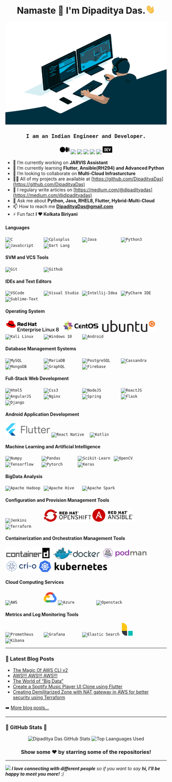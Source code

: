<h1 align="center">Namaste 🙏 I'm Dipaditya Das.<img src="https://github.com/DipadityaDas/DipadityaDas/raw/master/img/wave.gif" width="6%"></h1>
<p align="center"><img alt="GIF" src="https://github.com/DipadityaDas/DipadityaDas/raw/master/img/code.gif" width="600" height="320"/></p>
<h3 align="center"><samp>I am an Indian Engineer and Developer.</samp></h3>

<div align="center">

[<img src="https://github.com/DipadityaDas/DipadityaDas/raw/master/img/medium.svg" width="30">](https://dipadityadas.medium.com/)
[<img src="https://img.icons8.com/fluent/100/000000/twitter.svg"                   width="30">](https://twitter.com/dipadityadas)
[<img src="https://img.icons8.com/fluent/100/000000/linkedin.svg"                  width="30">](https://linkedin.com/in/DipadityaDas)
[<img src="https://img.icons8.com/fluent/100/000000/facebook-new.svg"              width="30">](https://www.facebook.com/dipaditya.das)
[<img src="https://img.icons8.com/fluent/100/000000/instagram-new.svg"             width="30">](https://instagram.com/dipaditya_das/)
[<img src="https://img.icons8.com/fluent/100/000000/gmail--v2.svg"                 width="30">](mailto:DipadityaDas@gmail.com)
[<img src="https://github.com/DipadityaDas/DipadityaDas/raw/master/img/devto.svg"  width="30">](https://dev.to/dipadityadas)

</div>

- 🔭 I’m currently working on **JARVIS Assistant**
- 🌱 I’m currently learning **Flutter, Ansible(RH294) and Advanced Python**
- 👯 I’m looking to collaborate on **Multi-Cloud Infrasturcture**
- 👨‍💻 All of my projects are available at [https://github.com/DipadityaDas](https://github.com/DipadityaDas)
- 📝 I regulary write articles on [https://medium.com/@dipadityadas](https://medium.com/@dipadityadas)
- 💬 Ask me about **Python, Java, RHEL8, Flutter, Hybrid-Multi-Cloud**
- 📫 How to reach me **DipadityaDas@gmail.com**
- ⚡ Fun fact **I ❤ Kolkata Biriyani**

#### Languages

<code><img height="40" alt="C             " src="https://img.icons8.com/color/100/000000/c-programming.svg"                 /></code>
<code><img height="40" alt="Cplusplus     " src="https://img.icons8.com/color/100/000000/c-plus-plus-logo.svg"              /></code>
<code><img height="40" alt="Java          " src="https://img.icons8.com/color/100/000000/java-coffee-cup-logo.svg"          /></code>
<code><img height="40" alt="Python3       " src="https://img.icons8.com/color/100/000000/python.svg"                        /></code>
<code><img height="40" alt="JavaScript    " src="https://img.icons8.com/color/100/000000/javascript.svg"                    /></code>
<code><img height="40" alt="Dart Lang     " src="https://img.icons8.com/color/100/000000/dart.svg"                          /></code>

#### SVM and VCS Tools

<code><img height="40" alt="Git           " src="https://www.vectorlogo.zone/logos/git-scm/git-scm-ar21.svg"                /></code>
<code><img height="40" alt="Github        " src="https://www.vectorlogo.zone/logos/github/github-ar21.svg"                  /></code>

#### IDEs and Text Editors

<code><img height="40" alt="VSCode        " src="https://img.icons8.com/fluent/100/000000/visual-studio-code-2019.svg"      /></code>
<code><img height="40" alt="Visual Studio " src="https://img.icons8.com/fluent/100/000000/visual-studio-2019.svg"           /></code>
<code><img height="40" alt="Intellij-Idea " src="https://img.icons8.com/color/100/000000/intellij-idea.svg"                 /></code>
<code><img height="40" alt="PyCharm IDE   " src="https://img.icons8.com/color/108/000000/pycharm.svg"                       /></code>
<code><img height="40" alt="Sublime-Text  " src="https://img.icons8.com/fluent/100/000000/sublime-text.svg"                 /></code>

#### Operating System

<code><img height="40" alt="Red Hat Linux " src="https://github.com/DipadityaDas/DipadityaDas/raw/master/img/RHEL8.png"     /></code>
<code><img height="40" alt="CentOS 8      " src="https://github.com/DipadityaDas/DipadityaDas/raw/master/img/centos.svg"    /></code>
<code><img height="40" alt="Ubuntu        " src="https://github.com/DipadityaDas/DipadityaDas/raw/master/img/ubuntu.svg"    /></code>
<code><img height="40" alt="Kali Linux    " src="https://img.icons8.com/color/100/000000/kali-linux.svg"                    /></code>
<code><img height="40" alt="Windows 10    " src="https://img.icons8.com/fluent/100/000000/windows-10.svg"                   /></code>
<code><img height="40" alt="Android       " src="https://img.icons8.com/fluent/100/000000/android-os.svg"                   /></code>

#### Database Management Systems

<code><img height="40" alt="MySQL         " src="https://www.vectorlogo.zone/logos/mysql/mysql-official.svg"                  /></code>
<code><img height="40" alt="MariaDB       " src="https://www.vectorlogo.zone/logos/mariadb/mariadb-ar21.svg"                  /></code>
<code><img height="40" alt="PostgreSQL    " src="https://www.vectorlogo.zone/logos/postgresql/postgresql-ar21.svg"            /></code>
<code><img height="40" alt="Cassandra     " src="https://www.vectorlogo.zone/logos/apache_cassandra/apache_cassandra-ar21.svg"/></code>
<code><img height="40" alt="MongoDB       " src="https://www.vectorlogo.zone/logos/mongodb/mongodb-ar21.svg"                  /></code>
<code><img height="40" alt="GraphQL       " src="https://www.vectorlogo.zone/logos/graphql/graphql-ar21.svg"                  /></code>
<code><img height="40" alt="Firebase      " src="https://www.vectorlogo.zone/logos/firebase/firebase-ar21.svg"                /></code>

#### Full-Stack Web Development

<code><img height="40" alt="Html5         " src="https://img.icons8.com/color/100/000000/html-5.svg"                        /></code>
<code><img height="40" alt="Css3          " src="https://img.icons8.com/color/100/000000/css3.svg"                          /></code>
<code><img height="40" alt="NodeJS        " src="https://img.icons8.com/color/100/000000/nodejs.svg"                        /></code>
<code><img height="40" alt="ReactJS       " src="https://www.vectorlogo.zone/logos/reactjs/reactjs-ar21.svg"                /></code>
<code><img height="40" alt="AngularJS     " src="https://www.vectorlogo.zone/logos/angular/angular-ar21.svg"                /></code>
<code><img height="40" alt="Nginx         " src="https://www.vectorlogo.zone/logos/nginx/nginx-ar21.svg"                    /></code>
<code><img height="40" alt="Spring        " src="https://www.vectorlogo.zone/logos/springio/springio-ar21.svg"              /></code>
<code><img height="40" alt="Flask         " src="https://www.vectorlogo.zone/logos/pocoo_flask/pocoo_flask-ar21.svg"        /></code>
<code><img height="40" alt="Django        " src="https://www.vectorlogo.zone/logos/djangoproject/djangoproject-ar21.svg"    /></code>

#### Android Application Development

<code><img height="40" alt="Flutter       " src="https://github.com/DipadityaDas/DipadityaDas/raw/master/img/flutter.png"   /></code>
<code><img height="40" alt="React Native  " src="https://www.vectorlogo.zone/logos/reactjs/reactjs-ar21.svg"                /></code>
<code><img height="40" alt="Kotlin        " src="https://www.vectorlogo.zone/logos/kotlinlang/kotlinlang-ar21.svg"          /></code>

#### Machine Learning and Artificial Intelligence

<code><img height="40" alt="Numpy        " src="https://numpy.org/images/logos/numpy.svg"                                                 /></code>
<code><img height="40" alt="Pandas       " src="https://upload.wikimedia.org/wikipedia/commons/e/ed/Pandas_logo.svg"                      /></code>
<code><img height="36" alt="Scikit-Learn " src="https://upload.wikimedia.org/wikipedia/commons/0/05/Scikit_learn_logo_small.svg"          /></code>
<code><img height="40" alt="OpenCV       " src="https://upload.wikimedia.org/wikipedia/commons/3/32/OpenCV_Logo_with_text_svg_version.svg"/></code>
<code><img height="36" alt="Tensorflow   " src="https://numpy.org/images/content_images/arlib/tensorflow-logo.svg"                        /></code>
<code><img height="30" alt="Pytorch      " src="https://upload.wikimedia.org/wikipedia/commons/c/c6/PyTorch_logo_black.svg"               /></code>
<code><img height="34" alt="Keras        " src="https://github.com/valohai/ml-logos/raw/master/keras-text.svg"                            /></code>

#### BigData Analysis

<code><img height="40" alt="Apache Hadoop " src="https://upload.wikimedia.org/wikipedia/commons/0/0e/Hadoop_logo.svg"       /></code>
<code><img height="40" alt="Apache Hive   " src="https://upload.wikimedia.org/wikipedia/commons/b/bb/Apache_Hive_logo.svg"  /></code>
<code><img height="40" alt="Apache Spark  " src="https://upload.wikimedia.org/wikipedia/commons/f/f3/Apache_Spark_logo.svg" /></code>

#### Configuration and Provision Management Tools

<code><img height="38" alt="Jenkins       " src="https://www.vectorlogo.zone/logos/jenkins/jenkins-official.svg"            /></code>
<code><img height="38" alt="OpenShift     " src="https://github.com/DipadityaDas/DipadityaDas/raw/master/img/Openshift.png" /></code>
<code><img height="40" alt="Ansible       " src="https://github.com/DipadityaDas/DipadityaDas/raw/master/img/Ansible.jpg"   /></code>
<code><img height="38" alt="Terraform     " src="https://upload.wikimedia.org/wikipedia/commons/0/04/Terraform_Logo.svg"    /></code>

#### Containerization and Orchestration Management Tools

<code><img height="38" alt="Containerd    " src="https://github.com/DipadityaDas/DipadityaDas/raw/master/img/containerd.svg"/></code>
<code><img height="38" alt="Docker        " src="https://github.com/DipadityaDas/DipadityaDas/raw/master/img/Docker.png"    /></code>
<code><img height="38" alt="Podman        " src="https://github.com/DipadityaDas/DipadityaDas/raw/master/img/podman.svg"    /></code>
<code><img height="38" alt="Cri-O         " src="https://github.com/DipadityaDas/DipadityaDas/raw/master/img/crio.svg"      /></code>
<code><img height="38" alt="Kubernetes    " src="https://github.com/DipadityaDas/DipadityaDas/raw/master/img/kubernetes.svg"/></code>

#### Cloud Computing Services

<code><img height="40" alt="AWS           " src="https://img.icons8.com/color/100/000000/amazon-web-services.svg"           /></code>
<code><img height="40" alt="Google Cloud  " src="https://github.com/DipadityaDas/DipadityaDas/raw/master/img/gcp.svg"       /></code>
<code><img height="40" alt="Azure         " src="https://img.icons8.com/color/100/000000/azure-1.svg"                       /></code>
<code><img height="40" alt="Openstack     " src="https://img.icons8.com/color/100/000000/openstack.svg"                     /></code>

#### Metrics and Log Monitoring Tools

<code><img height="40" alt="Prometheus    " src="https://www.vectorlogo.zone/logos/prometheusio/prometheusio-icon.svg"      /></code>
<code><img height="40" alt="Grafana       " src="https://www.vectorlogo.zone/logos/grafana/grafana-icon.svg"                /></code>
<code><img height="40" alt="Elastic Search" src="https://img.icons8.com/color/100/000000/elasticsearch.svg"                 /></code>
<code><img height="40" alt="Logstash      " src="https://github.com/DipadityaDas/DipadityaDas/raw/master/img/logstash.svg"  /></code>
<code><img height="40" alt="Kibana        " src="https://img.icons8.com/color/100/000000/kibana.svg"                        /></code>

---

### 📕 Latest Blog Posts

<!-- BLOG-POST-LIST:START -->
- [The Magic Of AWS CLI v2](https://medium.com/@dipadityadas/the-magic-of-aws-cli-v2-2b51df40c522?source=rss-78dbd39bd990------2)
- [AWS!!! AWS!!! AWS!!!](https://medium.com/@dipadityadas/aws-aws-aws-8b5396a7730c?source=rss-78dbd39bd990------2)
- [The World of “Big Data”](https://medium.com/@dipadityadas/the-world-of-big-data-e738fe725c93?source=rss-78dbd39bd990------2)
- [Create a Spotify Music Player UI Clone using Flutter](https://medium.com/@dipadityadas/create-a-spotify-music-player-ui-clone-using-flutter-46a6e4633e69?source=rss-78dbd39bd990------2)
- [Creating Demilitarized Zone with NAT gateway in AWS for better security using Terraform](https://medium.com/@dipadityadas/creating-demilitarized-zone-with-nat-gateway-in-aws-for-better-security-using-terraform-5b78df29849?source=rss-78dbd39bd990------2)
<!-- BLOG-POST-LIST:END -->

➡️ [More blog posts...](https://dipadityadas.medium.com/)

---

### 🚀 GitHub Stats 🚀

<div align="center">
<img alt="Dipaditya Das GitHub Stats" src="https://github-readme-stats-5i0uvjfd7.vercel.app/api?username=dipadityadas&theme=algolia&hide=prs&show_icons=true&hide_border=true&include_all_commits=true&cache_seconds=60&text_color=a9fef7&icon_color=f8d847"/>
<img alt="Top Laanguages Used" src="https://github-readme-stats.dipadityadas.vercel.app/api/top-langs/?username=dipadityadas&layout=compact&theme=algolia&hide_border=true&cache_seconds=1800&langs_count=8">
</div>
<div align="center">

### Show some ❤️ by starring some of the repositories!

</div>

---

<img src="https://media.giphy.com/media/LnQjpWaON8nhr21vNW/giphy.gif" width="60"> <em><b>I love connecting with different people</b> so if you want to say <b>hi, I'll be happy to meet you more!</b> :)</em>
